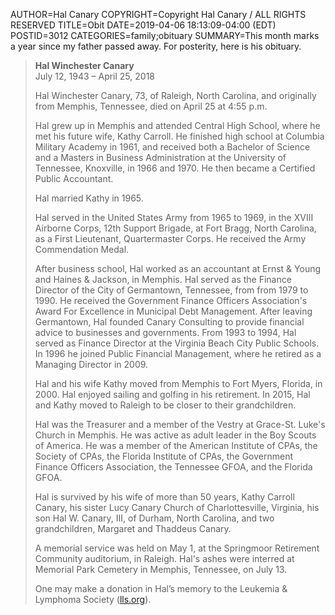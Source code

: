 AUTHOR=Hal Canary
COPYRIGHT=Copyright Hal Canary / ALL RIGHTS RESERVED
TITLE=Obit
DATE=2019-04-06 18:13:09-04:00 (EDT)
POSTID=3012
CATEGORIES=family;obituary
SUMMARY=This month marks a year since my father passed away.  For posterity, here is his obituary.

>   **Hal Winchester Canary**  
>   July 12, 1943 – April 25, 2018
>
>   Hal Winchester Canary, 73, of Raleigh, North Carolina, and originally from
>   Memphis, Tennessee, died on April 25 at 4:55 p.m.
>
>   Hal grew up in Memphis and attended Central High School, where he met his
>   future wife, Kathy Carroll. He finished high school at Columbia Military
>   Academy in 1961, and received both a Bachelor of Science and a Masters in
>   Business Administration at the University of Tennessee, Knoxville, in 1966 and
>   1970. He then became a Certified Public Accountant.
>
>   Hal married Kathy in 1965.
>
>   Hal served in the United States Army from 1965 to 1969, in the XVIII Airborne
>   Corps, 12th Support Brigade, at Fort Bragg, North Carolina, as a First
>   Lieutenant, Quartermaster Corps. He received the Army Commendation Medal.
>
>   After business school, Hal worked as an accountant at Ernst & Young and Haines
>   & Jackson, in Memphis. Hal served as the Finance Director of the City of
>   Germantown, Tennessee, from from 1979 to 1990. He received the Government
>   Finance Officers Association's Award For Excellence in Municipal Debt
>   Management. After leaving Germantown, Hal founded Canary Consulting to provide
>   financial advice to businesses and governments. From 1993 to 1994, Hal served
>   as Finance Director at the Virginia Beach City Public Schools. In 1996 he
>   joined Public Financial Management, where he retired as a Managing Director in
>   2009.
>
>   Hal and his wife Kathy moved from Memphis to Fort Myers, Florida, in 2000. Hal
>   enjoyed sailing and golfing in his retirement. In 2015, Hal and Kathy moved to
>   Raleigh to be closer to their grandchildren.
>
>   Hal was the Treasurer and a member of the Vestry at Grace-St. Luke's Church in
>   Memphis. He was active as adult leader in the Boy Scouts of America. He was a
>   member of the American Institute of CPAs, the Society of CPAs, the Florida
>   Institute of CPAs, the Government Finance Officers Association, the Tennessee
>   GFOA, and the Florida GFOA.
>
>   Hal is survived by his wife of more than 50 years, Kathy Carroll Canary, his
>   sister Lucy Canary Church of Charlottesville, Virginia, his son Hal W. Canary,
>   III, of Durham, North Carolina, and two grandchildren, Margaret and Thaddeus
>   Canary.
>
>   A memorial service was held on May 1, at the Springmoor Retirement Community
>   auditorium, in Raleigh.  Hal's ashes were interred at Memorial Park Cemetery in
>   Memphis, Tennessee, on July 13.
>
>   One may make a donation in Hal’s memory to the Leukemia & Lymphoma Society
>   ([lls.org](http://www.lls.org/)).
